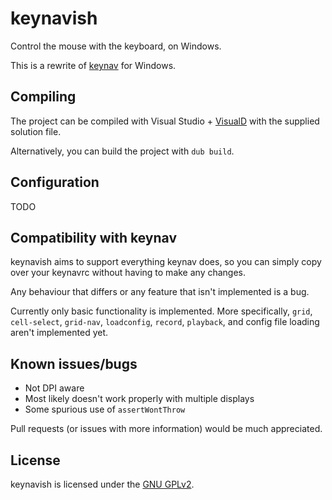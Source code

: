 # keynavish

Control the mouse with the keyboard, on Windows.

This is a rewrite of [keynav](https://github.com/jordansissel/keynav)
for Windows.

## Compiling

The project can be compiled with Visual Studio +
[VisualD](https://rainers.github.io/visuald/) with the supplied solution
file.

Alternatively, you can build the project with `dub build`.

## Configuration

TODO

## Compatibility with keynav

keynavish aims to support everything keynav does, so you can simply copy
over your keynavrc without having to make any changes.

Any behaviour that differs or any feature that isn't implemented
is a bug.

Currently only basic functionality is implemented. More specifically,
`grid`, `cell-select`, `grid-nav`, `loadconfig`, `record`, `playback`,
and config file loading aren't implemented yet.

## Known issues/bugs

* Not DPI aware
* Most likely doesn't work properly with multiple displays
* Some spurious use of `assertWontThrow`

Pull requests (or issues with more information) would be much
appreciated.

## License

keynavish is licensed under the [GNU GPLv2](/LICENSE).
